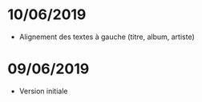 # 10/06/2019

- Alignement des textes à gauche (titre, album, artiste)

# 09/06/2019

- Version initiale
